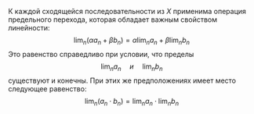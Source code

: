 К каждой сходящейся последовательности из $X$ применима операция предельного перехода, которая обладает важным свойством линейности: 
 $$
\lim_{ n } (\alpha a_{n} + \beta b_{n}) = \alpha \lim_{ n } a_{n} + \beta \lim_{ n }b_{n} 
$$Это равенство справедливо при условии, что пределы $$\lim_{ n } a_{n} \;\;\;\;\;и \;\;\;\;\;\lim_{ n} b_{n}$$ существуют и конечны. При этих же предположениях имеет место следующее равенство: $$
\lim_{ n } (a_{n}\cdot b_{n}) = \lim_{ n} a_{n} \cdot \lim_{ n } b_{n}
$$


